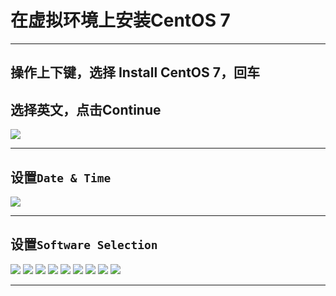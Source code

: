 # 在虚拟环境上安装CentOS 7

***
## 操作上下键，选择 Install CentOS 7，回车
## 选择英文，点击Continue
![](https://github.com/Harrdy2018/Practice-in-Oracle/blob/master/Pictures/23.png)

***
## 设置`Date & Time`
![](https://github.com/Harrdy2018/Practice-in-Oracle/blob/master/Pictures/24.png)

***
## 设置`Software Selection`
![](https://github.com/Harrdy2018/Practice-in-Oracle/blob/master/Pictures/25.png)
![](https://github.com/Harrdy2018/Practice-in-Oracle/blob/master/Pictures/26.png)
![](https://github.com/Harrdy2018/Practice-in-Oracle/blob/master/Pictures/27.png)
![](https://github.com/Harrdy2018/Practice-in-Oracle/blob/master/Pictures/28.png)
![](https://github.com/Harrdy2018/Practice-in-Oracle/blob/master/Pictures/29.png)
![](https://github.com/Harrdy2018/Practice-in-Oracle/blob/master/Pictures/30.png)
![](https://github.com/Harrdy2018/Practice-in-Oracle/blob/master/Pictures/31.png)
![](https://github.com/Harrdy2018/Practice-in-Oracle/blob/master/Pictures/32.png)
![](https://github.com/Harrdy2018/Practice-in-Oracle/blob/master/Pictures/33.png)
***
